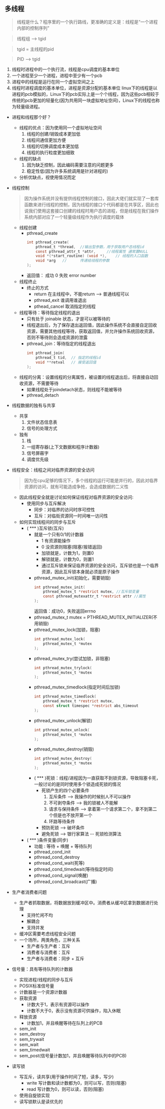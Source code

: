 ## 多线程
> 线程是什么？程序里的一个执行路线，更准确的定义是：线程是“一个进程内部的控制序列”

> 线程组 --> tgid

> tgid = 主线程的pid

> PID --> tgid

1. 线程时进程中的一个执行流，线程是cpu调度的基本单位
2. 一个进程至少一个进程，进程中至少有一个pcb
3. 进程中的线程是运行在同一个虚拟空间之上
4. 线程时进程调度的基本单位，进程是资源分配的基本单位
linux下的线程是以进程的pcb模拟的，Linux下的pcb实际上是一个个线程，因为这些pcb相较于传统的pcb更加的轻量化(因为共用同一块虚拟地址空间)，Linux下的线程也称为轻量级进程。

- 进程和线程那个好？
    - 线程的优点：因为使用同一个虚拟地址空间
        1. 线程的创建/销毁成本更加低
        2. 线程间通信更加方便
        3. 线程的切换调度成本更加低
        4. 线程的执行粒度更加细致
    - 线程的缺点
        1. 因为缺乏控制，因此编码需要注意的问题更多
        2. 稳定性低(因为许多系统调用是针对进程的)
    - 分析优缺点，视使用情况而定

- 线程控制
    > 因为操作系统并没有提供线程控制的接口，因此大佬们就实现了一套库函数来进行线程的控制，因为线程的接口个代码都是在共享区，因此也说我们使用这套接口创建的线程时用户态的进程，但是线程在我们操作系统内部对应了一个轻量级线程作为执行调度的载体
    - 线程创建
        - pthread_create
            ```c
            int pthread_create(
                pthread_t *thread,  //输出型参数，用于获取用户态线程id
                const pthread_attr_t *attr,     //线程属性 通常置NULL
                void *(*start_routine) (void *),    // 线程的入口函数
                void *arg   //      传递给线程的参数
            );
            ```
        - 返回值： 成功 0  失败 error number
    - 线程终止
        - 终止的方式
            - return 在主线程中，不能return --> 普通线程可以
            - pthread_exit 谁调用谁退出
            - pthead_cancel 取消指定的线程
    - 线程等待：等待指定线程的退出
        - 只有处于 joinable 状态，才是可以被等待的
        - 线程退出后，为了保存退出返回值，因此操作系统不会直接自定回收资源，需要其他线程等待，获取返回值，并允许操作系统回收资源，否则不等待则会造成资源的泄露
        - pthread_join：等待指定的线程退出 
            ```c
            int pthread_join(
                pthread_t tid,  // 指定的线程id 
                void **retval   // 接受返回值
            );
            ```
    - 线程的分离：设置线程的分离属性，被设置的线程退出后，将直接自动回收资源，不需要等待
        - 如果线程处于joindetach状态，则线程不能被等待
        - pthread_detach

- 线程数据的独有与共享
    - 共享
        1. 文件状态信息表
        2. 信号的处理方式
    - 独有
        1. 栈    
        2. 一组寄存器(上下文数据和程序计数器)
        3. 信号屏蔽字
        4. 调度优先级

- 线程安全：线程之间对临界资源的安全访问
    > 因为在cpu足够的情况下，多个线程的运行可能是并行的，因此对临界资源的访问，就有可能造成争抢，会造成数据的二义性
    - 因此线程安全就是讨论如何保证线程对临界资源的安全访问:
        - 使用同步与互斥解决
            - 同步：对临界的访问时序可控性
            - 互斥：对临街资源同一时间唯一访问性
    - 如何实现线程间的同步与互斥
        - ( *** )互斥锁(互斥)
            - 就是一个只有0/1的计数器
                - 1 有资源能操作
                - 0 没资源则阻塞(阻塞/报错返回)
                - 加锁就是，计数为1，则置0
                - 解锁就是，计数为0，则置1
                - 通过互斥锁来保证临界资源的安全访问，互斥锁也是一个临界资源，因此互斥锁本身就必须是原子操作                    
            - pthread_mutex_init(初始化，需要销毁)
                ```c
                int pthread_mutex_init(
                    pthread_mutex_t *restrict mutex, //互斥锁变量
                    const pthread_mutexattr_t *restrict attr //属性
                );
                ```
                返回值：成功0，失败返回errno
            - pthread_mutex_t mutex = PTHREAD_MUTEX_INITIALIZER(不用销毁)
            - pthread_mutex_lock(加锁，阻塞)
                ```c
                int pthread_mutex_lock(
                    pthread_mutex_t *mutex
                );
                ```
            - pthread_mutex_try(尝试加锁，非阻塞)
                ```c
                int pthread_mutex_trylock(
                    pthread_mutex_t *mutex
                );
                ```
            - pthread_mutex_timedlock(指定时间后加锁)
                ```c
                int pthread_mutex_timedlock(
                    pthread_mutex_t *restrict mutex,
                    const struct timespec *restrict abs_timeout
                );
                ```
            - pthread_mutex_unlock(解锁)
                ```c
                int pthread_mutex_unlock(
                    pthread_mutex_t *mutex
                );
                ```
            - pthread_mutex_destroy(销毁)
                ```c
                int pthread_mutex_destroy(
                    pthread_mutex_t *mutex
                );
                ```
            - ( *** )死锁：线程/进程因为一直获取不到锁资源，导致阻塞卡死，一般讨论的是同时使用多个锁造成死锁的情况
                - 死锁产生的四个必要条件
                    1. 互斥条件 --> 我操作的时候别人不可以操作
                    2. 不可剥夺条件 --> 我的锁被人不能解
                    3. 请求与保持条件 --> 拿着第一个请求第二个，拿不到第二个但是也不放开第一个
                    4. 环路等待条件
                - 预防死锁 --> 破坏条件
                - 避免死锁 --> 银行家算法 -- 死锁检测算法
        - ( *** )条件变量(同步)
            - 功能 : 等待 + 唤醒 + 等待队列
            - pthread_cond_init
            - pthread_cond_destroy
            - pthread_cond_wait(死等)
            - pthread_cond_timedwait(等待指定时间)
            - pthread_cond_signal(唤醒)
            - pthread_cond_broadcast(广播)
- 生产者消费者问题
    - 生产者抓取数据，将数据放到缓冲区中。消费者从缓冲区拿到数据进行处理
        - 支持忙闲不均
        - 解耦合
        - 支持并发
    - 缓冲区需要考虑线程安全问题
    - 一个场所，两类角色，三种关系
        - 生产者与生产者：互斥
        - 消费者与消费者：互斥
        - 生产者与消费者：同步 + 互斥
- 信号量：具有等待队列的计数器
    - 实现进程/线程的同步与互斥
    - POSIX标准信号量
    - 计数器是一个资源计数器
    - 获取资源
        - 计数大于1，表示有资源可以操作
        - 计数不大于0，表示没有资源可供操作，陷入休眠
    - 释放资源
        - 计数加1，并且唤醒等待在队列上的PCB
    - sem_init
    - sem_destroy
    - sem_trywait
    - sem_wait
    - sem_timedwait
    - sem_post(信号量计数加1，并且唤醒等待队列中的PCB)
- 读写锁
    - 写互斥，读共享(用于操作时间了短，读多，写少)
        - write    写计数和读计数都为0，则可以写，否则(阻塞)
        - read     写计数为0，则可以读，否则(阻塞)
    - 使用自旋锁实现
    - 读写锁默认是读优先的
